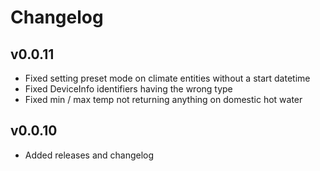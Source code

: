 # Changelog

## v0.0.11

* Fixed setting preset mode on climate entities without a start datetime
* Fixed DeviceInfo identifiers having the wrong type
* Fixed min / max temp not returning anything on domestic hot water

## v0.0.10

* Added releases and changelog